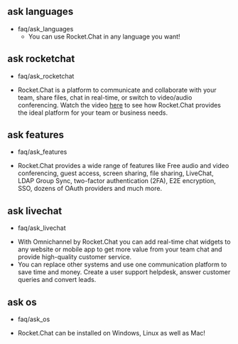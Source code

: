 ## ask languages
* faq/ask_languages
  - You can use Rocket.Chat in any language you want!

## ask rocketchat
* faq/ask_rocketchat
 - Rocket.Chat is a platform to communicate and collaborate with your team, share files, chat in real-time, or switch to video/audio conferencing. Watch the video [here](https://youtu.be/MW_qsbgt1KQ) to see how Rocket.Chat provides the ideal platform for your team or business needs.
 
## ask features
* faq/ask_features
 - Rocket.Chat provides a wide range of features like Free audio and video conferencing, guest access, screen sharing, file sharing, LiveChat, LDAP Group Sync, two-factor authentication (2FA), E2E encryption, SSO, dozens of OAuth providers and much more.

## ask livechat
* faq/ask_livechat
 - With Omnichannel by Rocket.Chat you can add real-time chat widgets to any website or mobile app to get more value from your team chat and provide high-quality customer service.
 - You can replace other systems and use one communication platform to save time and money. Create a user support helpdesk, answer customer queries and convert leads.
 
## ask os
* faq/ask_os
 - Rocket.Chat can be installed on Windows, Linux as well as Mac!